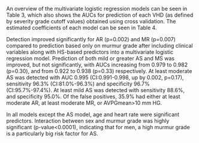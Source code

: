 An overview of the multivariate logistic regression models can be seen in Table 3, which also shows the AUCs for prediction of each VHD (as defined by severity grade cutoff values) obtained using cross validation. The estimated coefficients of each model can be seen in Table 4.

Detection improved significantly for AR (p=0.002) and MR (p=0.007) compared to prediction based only on murmur grade after including clinical variables along with HS-based predictors into a multivariate logistic regression model. Prediction of both mild or greater AS and MS was improved, but not significantly, with AUCs increasing from 0.979 to 0.982 (p=0.30), and from 0.922 to 0.938 (p=0.33) respectively. At least moderate AS was detected with AUC 0.995 (CI:0.991-0.998, up by 0.002, p=0.17), sensitivity 96.3% (CI:81.0%-96.3%) and specificity 96.7% (CI:95.7%-97.4%). At least mild AS was detected with sensitivity 88.6%, and specificity 95.0%. Of the false positives, 35.9% had either at least moderate AR, at least moderate MR, or AVPGmean>10 mm HG.

In all models except the AS model, age and heart rate were significant predictors. Interaction between sex and murmur grade was highly significant (p-value<0.0001), indicating that for men, a high murmur grade is a particularly big risk factor for AS.
